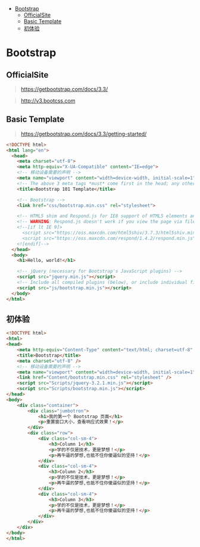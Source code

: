 <!-- TOC -->

- [Bootstrap](#bootstrap)
    - [OfficialSite](#officialsite)
    - [Basic Template](#basic-template)
    - [初体验](#初体验)

<!-- /TOC -->

<a id="markdown-bootstrap" name="bootstrap"></a>
# Bootstrap
<a id="markdown-officialsite" name="officialsite"></a>
## OfficialSite
> https://getbootstrap.com/docs/3.3/

> http://v3.bootcss.com

<a id="markdown-basic-template" name="basic-template"></a>
## Basic Template
>https://getbootstrap.com/docs/3.3/getting-started/

```html
<!DOCTYPE html>
<html lang="en">
  <head>
    <meta charset="utf-8">
    <meta http-equiv="X-UA-Compatible" content="IE=edge">
    <!-- 移动设备需要的声明 -->
    <meta name="viewport" content="width=device-width, initial-scale=1">
    <!-- The above 3 meta tags *must* come first in the head; any other head content must come *after* these tags -->
    <title>Bootstrap 101 Template</title>

    <!-- Bootstrap -->
    <link href="css/bootstrap.min.css" rel="stylesheet">

    <!-- HTML5 shim and Respond.js for IE8 support of HTML5 elements and media queries -->
    <!-- WARNING: Respond.js doesn't work if you view the page via file:// -->
    <!--[if lt IE 9]>
      <script src="https://oss.maxcdn.com/html5shiv/3.7.3/html5shiv.min.js"></script>
      <script src="https://oss.maxcdn.com/respond/1.4.2/respond.min.js"></script>
    <![endif]-->
  </head>
  <body>
    <h1>Hello, world!</h1>

    <!-- jQuery (necessary for Bootstrap's JavaScript plugins) -->
    <script src="jquery.min.js"></script>
    <!-- Include all compiled plugins (below), or include individual files as needed -->
    <script src="js/bootstrap.min.js"></script>
  </body>
</html>
```

<a id="markdown-初体验" name="初体验"></a>
## 初体验
```html
<!DOCTYPE html>
<html>
<head>
    <meta http-equiv="Content-Type" content="text/html; charset=utf-8" />
    <title>Bootstrap</title>
    <meta charset="utf-8" />
    <!-- 移动设备需要的声明 -->
    <meta name="viewport" content="width=device-width, initial-scale=1">
    <link href="Content/bootstrap.min.css" rel="stylesheet" />
    <script src="Scripts/jquery-3.2.1.min.js"></script>
    <script src="Scripts/bootstrap.min.js"></script>
</head>
<body>
    <div class="container">
        <div class="jumbotron">
            <h1>我的第一个 Bootstrap 页面</h1>
            <p>重置窗口大小，查看响应式效果！</p>
        </div>
        <div class="row">
            <div class="col-sm-4">
                <h3>Column 1</h3>
                <p>学的不仅是技术，更是梦想！</p>
                <p>再牛逼的梦想,也抵不住你傻逼似的坚持！</p>
            </div>
            <div class="col-sm-4">
                <h3>Column 2</h3>
                <p>学的不仅是技术，更是梦想！</p>
                <p>再牛逼的梦想,也抵不住你傻逼似的坚持！</p>
            </div>
            <div class="col-sm-4">
                <h3>Column 3</h3>
                <p>学的不仅是技术，更是梦想！</p>
                <p>再牛逼的梦想,也抵不住你傻逼似的坚持！</p>
            </div>
        </div>
    </div>
</body>
</html>
```